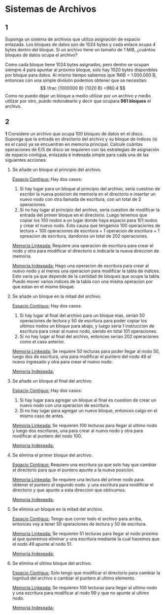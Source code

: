 # Sistemas de Archivos

## 1

Suponga un sistema de archivos que utiliza asignación de espacio enlazada. Los bloques de datos son de 1024 bytes y cada enlace ocupa 4 bytes dentro del bloque. Si un archivo tiene un tamaño de 1 MiB, ¿cuántos bloques de datos ocupa el archivo?



Como cada bloque tiene 1024 bytes asignados, pero dentro se ocupan siempre 4 para apuntar al próximo bloque, solo hay 1020 bytes disponibles por bloque para datos. Al mismo tiempo sabemos que 1MiB = 1.000.000 B, entonces con una simple división podemos obtener que se necesitan:
$$
\frac {1000000 B} {1020 B} =980.4 
$$
Como no puedo dejar un bloque a medio utilizar por un archivo y medio utilizar por otro, puedo redondearlo y decir que ocupara **981 bloques** el archivo.

## 2

**1**   Considere un archivo que ocupa 100 bloques de datos en el disco. Suponga que la entrada en directorio del archivo y su bloque de índices (si es el caso) ya se encuentran en memoria principal. Calcule cuántas operaciones de E/S de disco se requieren con las estrategias de asignación de espacio contigua, enlazada e indexada simple para cada una de las siguientes acciones:

1. Se añade un bloque al principio del archivo.

   <u>Espacio Contiguo:</u> Hay dos casos:

   1. Si hay lugar para un bloque al principio del archivo, seria cuestion de escribir la nueva posicion de memoria en el directorio e insertar un nuevo nodo con otra llamada de escritura, con un total de 2 operaciones.
   2. Si no hay lugar al principio del archivo, seria cuestion de modificar la entrada del primer bloque en el directorio. Luego tenemos que copiar los 100 nodos a un lugar donde haya espacio para 101 nodos y crear el nuevo nodo. Esto causa que tengamos 100 operaciones de lectura + 100 operaciones de escritura + 1 operacion de escritura + 1 opreacion de escritura, dandonos un total de 202 operaciones.

   <u>Memoria Linkeada:</u> Requiere una operacion de escritura para crear el nodo y otra para modificar el directorio e indicarle la nueva direccion de memoria.

   <u>Memoria Indexeada:</u> Hago una operacion de escritura para crear al nuevo nodo y al menos una operacion para modificar la tabla de indices. Esto varia ya que depende de la cantidad de bloques que ocupe la tabla. Puedo mover varios indices de la tabla con una misma operacion por que estan en el mismo bloque.

2. Se añade un bloque en la mitad del archivo.

   <u>Espacio Contiguo:</u> Hay dos casos

   1. Si hay lugar al final del archivo para un bloque mas, serian 50 operaciones de lectura y 50 de escritura para poder copiar los ultimos nodos un bloque para abajo, y luego seria 1 instruccion de escritura para crear al nuevo nodo, siendo en total 101 operaciones.
   2. Si no hay lugar al final del archivo, entonces serian 202 operaciones como el caso anterior.

   <u>Memoria Linkeada:</u> Se requiere 50 lecturas para poder llegar al nodo 50, luego dos de escritura, una para modificar el puntero del nodo 49 al nuevo ingresado y otra para crear el nuevo nodo.

   <u>Memoria Indexeada:</u>

3. Se añade un bloque al final del archivo.

   <u>Espacio Contiguo:</u> Hay dos casos:

   1. Si hay lugar para agregar un bloque al final es cuestion de crear un nuevo nodo con una operacion de escritura.
   2. Si no hay lugar para agregar un nuevo bloque, entonces caigo en el mismo caso de antes.

   <u>Memoria Linkeada:</u> Se requieren 100 lecturas para llegar al ultimo nodo y luego dos escrituras, una para crear al nuevo nodo y otra para modificar al puntero del nodo 100.

   <u>Memoria Indexeada:</u>

4. Se elimina el primer bloque del archivo.

   <u>Espacio Contiguo:</u> Requiere una escritura ya que solo hay que cambiar el directorio para que el puntero apunte a la nueva posicion.

   <u>Memoria Linkeada:</u> Se requiere una lectura del primer nodo para obtener el puntero al segundo nodo. y una escritura para modificar el directorio y que apunte a esta direccion que obtivumos.

   <u>Memoria Indexeada:</u>

5. Se elimina un bloque en la mitad del archivo.

   <u>Espacio Contiguo:</u> Tengo que correr todo el archivo para arriba, entonces voy a tener 50 operaciones de lectura y 50 de escritura.

   <u>Memoria Linkeada:</u> Se requieren 51 lecturas para llegar al nodo proximo al que quieremos eliminar y una escritura mediante la cual hacemos que el nodo 49 apunte al nodo 51.

   <u>Memoria Indexeada:</u>

6. Se elimina el último bloque del archivo.

   <u>Espacio Contiguo:</u> Solo tengo que modificar el directorio para cambiar la lognitud del archivo o cambiar el puntero al ultimo elemento.

   <u>Memoria Linkeada:</u> Se requieren 100 lecturas para llegar al ultimo nodo y una escritura para modificar al nodo 99 y que no apunte al ultimo nodo.

   <u>Memoria Indexeada:</u>

















